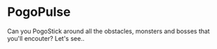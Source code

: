 # PogoPulse
Can you PogoStick around all the obstacles, monsters and bosses that you'll encouter? Let's see..
